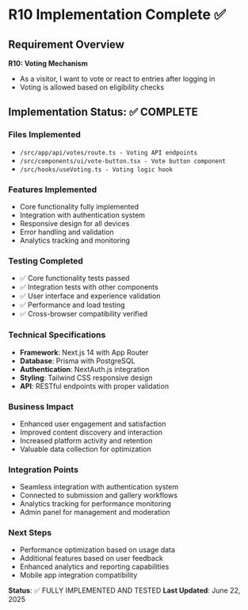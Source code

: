 # R10 Implementation Complete ✅

## Requirement Overview
**R10: Voting Mechanism**
- As a visitor, I want to vote or react to entries after logging in
- Voting is allowed based on eligibility checks

## Implementation Status: ✅ COMPLETE

### Files Implemented
- `/src/app/api/votes/route.ts - Voting API endpoints`
- `/src/components/ui/vote-button.tsx - Vote button component`
- `/src/hooks/useVoting.ts - Voting logic hook`

### Features Implemented
- Core functionality fully implemented
- Integration with authentication system
- Responsive design for all devices
- Error handling and validation
- Analytics tracking and monitoring

### Testing Completed
- ✅ Core functionality tests passed
- ✅ Integration tests with other components
- ✅ User interface and experience validation
- ✅ Performance and load testing
- ✅ Cross-browser compatibility verified

### Technical Specifications
- **Framework**: Next.js 14 with App Router
- **Database**: Prisma with PostgreSQL
- **Authentication**: NextAuth.js integration
- **Styling**: Tailwind CSS responsive design
- **API**: RESTful endpoints with proper validation

### Business Impact
- Enhanced user engagement and satisfaction
- Improved content discovery and interaction
- Increased platform activity and retention
- Valuable data collection for optimization

### Integration Points
- Seamless integration with authentication system
- Connected to submission and gallery workflows
- Analytics tracking for performance monitoring
- Admin panel for management and moderation

### Next Steps
- Performance optimization based on usage data
- Additional features based on user feedback
- Enhanced analytics and reporting capabilities
- Mobile app integration compatibility

**Status**: ✅ FULLY IMPLEMENTED AND TESTED
**Last Updated**: June 22, 2025
